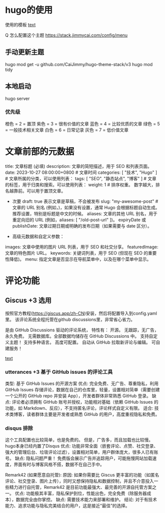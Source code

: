 
# hugo的使用

使用的模板 [text](https://github.com/CaiJimmy/hugo-theme-stack)

Q 怎么配置这个主题
<https://stack.jimmycai.com/config/menu>

## 手动更新主题

hugo mod get -u github.com/CaiJimmy/hugo-theme-stack/v3
hugo mod tidy

## 本地启动

hugo server

### 优先级

橙色 = 2 = 置顶
紫色 = 3 = 很有价值的文章
蓝色 = 4 = 比较优质的文章
绿色 = 5 = 一般技术相关文章
白色 = 6 = 日常记录
灰色 = 7 = 低价值文章

# 文章前部的元数据

title: 文章标题 (必填)
description: 文章的简短描述，用于 SEO 和列表页面。
date: 2023-10-27 08:00:00+0800  # 文章时间
categories: [ "技术", "Hugo" ]  # 文章所属的分类，可以使用列表：
tags: [ "SEO", "静态站点", "博客" ]  # 文章的标签，用于归类和搜索。可以使用列表：
weight: 1 # 排序权重。  数字越大，排名越靠前。可以用于置顶文章。

- 次要
draft: true 表示文章是草稿，不会被发布
slug: "my-awesome-post"  # 文章的 URL 别名 (例如，)，如果没有设置，通常 Hugo 会根据标题自动生成。 推荐设置，特别是标题是中文的时候。
aliases: 文章的其他 URL 别名，用于重定向旧的 URL (例如，aliases: [ "/old-post-url" ])。
expiryDate 或 publishDate: 文章过期日期或明确的发布日期（如果需要与 date 区分）。

- 高级元数据和自定义参数：

images:  文章中使用的图片 URL 列表，用于 SEO 和社交分享。
featuredImage:  文章的特色图片 URL。
keywords:  关键词列表，用于 SEO (但现在 SEO 的重要性降低)。
menu:  指定文章是否显示在导航菜单中，以及在哪个菜单中显示。


# 评论功能

## Giscus +3 选用

按照官方教程(https://giscus.app/zh-CN)安装，然后将配置导入到config.yaml里。
该评论系统全程托管在github discussions里，非常省心省力。

是由 GitHub Discussions 驱动的评论系统，
特性有：
开源。
无跟踪，无广告，永久免费。
无需数据库。全部数据均储存在 GitHub Discussions 中。
支持自定义主题！
支持多种语言。
高度可配置。
自动从 GitHub 拉取新评论与编辑。
可自建服务！

[text](https://www.lixueduan.com/posts/blog/02-add-giscus-comment/)

### utterances +3  基于 GitHub issues 的评论工具
类型: 基于 GitHub Issues 的开源方案
优点: 完全免费、无广告、尊重隐私，利用 GitHub Issues 存储评论，数据在自己的仓库里，轻量，设置相对简单（需要创建一个公开的 GitHub repo 并安装 App），开发者群体非常熟悉 GitHub 登录。
缺点: 评论者必须拥有 GitHub 账号并授权，功能相对基础（依赖 GitHub Issues 的功能，如 Markdown、反应），不支持匿名评论，评论样式自定义有限。
适合: 技术类博客，读者群体主要是开发者或熟悉 GitHub 的用户，高度重视隐私和免费。


### disqus 排除
这个工具配置也比较简单，也是免费的。
但是，广告多，而且加载也比较慢。
hugo本身已经内置了Disqus
优点: 功能非常全面（嵌套评论、点赞、社交登录、强大的管理后台、垃圾评论过滤），设置相对简单，用户群体庞大，很多人已有账号。
缺点: 隐私问题严重！ 免费版会展示广告并追踪用户，可能拖慢网站加载速度，界面有时与博客风格不搭，数据不在自己手中。


Remark42 (如果愿意自托管):
原因: 如果你需要比 Giscus 更丰富的功能（如匿名评论、社交登录、图片上传），同时又想保持隐私和数据控制，并且不介意投入一些精力进行自托管，Remark42 是目前功能最强大、最完善的开源自托管方案之一。
优点: 功能极其丰富，隐私保护到位，性能出色，完全免费（除服务器成本），数据完全由你掌控。
缺点: 需要技术能力来部署和维护。
结论: 对于有技术能力、追求功能与隐私完美结合的用户，这是接近“最佳”的选择。
